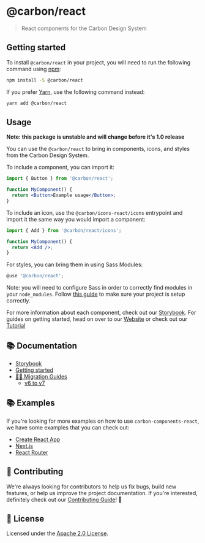 # @carbon/react

> React components for the Carbon Design System

## Getting started

To install `@carbon/react` in your project, you will need to run the following
command using [npm](https://www.npmjs.com/):

```bash
npm install -S @carbon/react
```

If you prefer [Yarn](https://yarnpkg.com/en/), use the following command
instead:

```bash
yarn add @carbon/react
```

## Usage

**Note: this package is unstable and will change before it's 1.0 release**

You can use the `@carbon/react` to bring in components, icons, and styles from
the Carbon Design System.

To include a component, you can import it:

```jsx
import { Button } from '@carbon/react';

function MyComponent() {
  return <Button>Example usage</Button>;
}
```

To include an icon, use the `@carbon/icons-react/icons` entrypoint and import it
the same way you would import a component:

```jsx
import { Add } from '@carbon/react/icons';

function MyComponent() {
  return <Add />;
}
```

For styles, you can bring them in using Sass Modules:

```jsx
@use '@carbon/react';
```

Note: you will need to configure Sass in order to correctly find modules in your
`node_modules`. Follow [this guide](./docs/sass.md#configuration) to make sure
your project is setup correctly.

For more information about each component, check out our
[Storybook](https://react.carbondesignsystem.com). For guides on getting
started, head on over to our
[Website](https://www.carbondesignsystem.com/get-started/develop/react) or check
out our
[Tutorial](https://www.carbondesignsystem.com/developing/react-tutorial/overview/)

## :books: Documentation

- [Storybook](https://react.carbondesignsystem.com)
- [Getting started](https://www.carbondesignsystem.com/get-started/develop/react)
- [🏃‍♀️ Migration Guides](./docs/migration)
  - [v6 to v7](./docs/migration/migrate-to-7.x.md)

## 📚 Examples

If you're looking for more examples on how to use `carbon-components-react`, we
have some examples that you can check out:

- [Create React App](./examples/create-react-app)
- [Next.js](./examples/next)
- [React Router](./examples/react-router)

## 🙌 Contributing

We're always looking for contributors to help us fix bugs, build new features,
or help us improve the project documentation. If you're interested, definitely
check out our [Contributing Guide](/.github/CONTRIBUTING.md)! 👀

## 📝 License

Licensed under the [Apache 2.0 License](/LICENSE).
